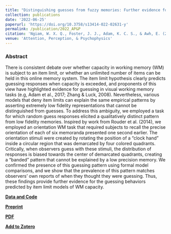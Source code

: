 ```yaml
---
title: "Distinguishing guesses from fuzzy memories: Further evidence for item limits in visual working memory"
collection: publications
date: '2022-06-25'
paperurl: 'https://doi.org/10.3758/s13414-022-02631-y'
permalink: /publication/2022_AP&P
citation: 'Ngiam, W. X. Q., Foster, J. J., Adam, K. C. S., & Awh, E. (2022). Distinguishing guesses from fuzzy memories: Further evidence for item limits in visual working memory. Attention, Perception, & Psychophysics.'
venue: 'Attention, Perception, & Psychophysics'
---
```

### Abstract
There is consistent debate over whether capacity in working memory (WM) is subject to an item limit, or whether an unlimited number of items can be held in this online memory system. The item limit hypothesis clearly predicts guessing responses when capacity is exceeded, and proponents of this view have highlighted evidence for guessing in visual working memory tasks (e.g, Adam et al., 2017; Zhang & Luck, 2008). Nevertheless, various models that deny item limits can explain the same empirical patterns by asserting extremely low fidelity representations that cannot be distinguished from guesses. To address this ambiguity, we employed a task for which random guess responses elicited a qualitatively distinct pattern from low fidelity memories. Inspired by work from Rouder et al. (2014), we employed an orientation WM task that required subjects to recall the precise orientation of each of six memoranda presented one second earlier. The orientation stimuli were created by rotating the position of a “clock hand” inside a circular region that was demarcated by four colored quadrants. Critically, when observers guess with these stimuli, the distribution of responses is biased towards the center of demarcated quadrants, creating a “banded” pattern that cannot be explained by a low precision memory. We confirmed the presence of this guessing pattern using formal model comparisons, and we show that the prevalence of this pattern matches observers’ own reports of when they thought they were guessing. Thus, these findings provide further evidence for the guessing behaviors predicted by item limit models of WM capacity.

**[Data and Code](https://osf.io/64rdq/)**

**[Preprint](https://psyarxiv.com/bkdya)**

**[PDF](https://williamngiam.github.io/files/guess_bands.pdf)**

**[Add to Zotero](https://zotero.org/save?type=doi&q=10.3758/s13414-022-02631-y)**